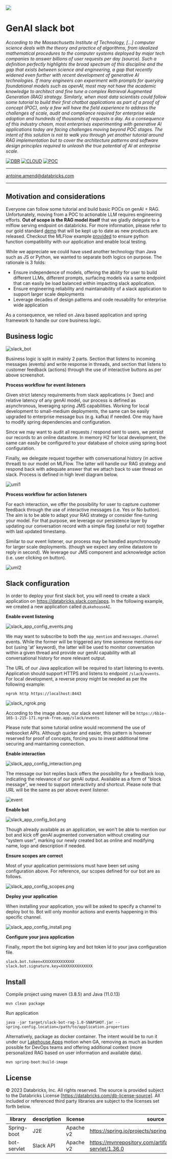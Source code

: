 <a href="https://www.databricks.com/solutions/accelerators"><img src='https://github.com/databricks-industry-solutions/.github/raw/main/profile/solacc_logo_wide.png'></img></a>

# GenAI slack bot

*According to the Massachusetts Institute of Technology, [...] computer science deals with the theory and practice 
of algorithms, from idealized mathematical procedures to the computer systems deployed by major tech companies to 
answer billions of user requests per day (source). Such a definition perfectly highlights the broad spectrum of 
this discipline and the gap that exists between science and engineering, a gap that recently widened even further 
with recent development of generative AI technologies. If many engineers can experiment with prompts for querying 
foundational models such as openAI, most may not have the academic knowledge to architect and fine tune a complex 
Retrieval Augmented Generation (RAG) strategy. Similarly, when most data scientists could follow some tutorial to 
build their first chatbot applications as part of a proof of concept (POC), only a few will have the field experience 
to address the challenges of scale, audit and compliance required for enterprise wide adoption and hundreds of 
thousands of requests a day. As a consequence of this industry chasm, most enterprises experimenting with generative 
AI applications today are facing challenges moving beyond POC stages. The intent of this solution is not to walk you 
through yet another tutorial around RAG implementation but to cover the architecture patterns and software design 
principles required to unleash the true potential of AI at enterprise scale.*

[![DBR](https://img.shields.io/badge/DBR-14.2ML-red?logo=databricks&style=for-the-badge)](https://docs.databricks.com/release-notes/runtime/14.2ml.html)
[![CLOUD](https://img.shields.io/badge/CLOUD-ALL-blue?logo=googlecloud&style=for-the-badge)](https://databricks.com/try-databricks)
[![POC](https://img.shields.io/badge/POC-3_days-green?style=for-the-badge)](https://databricks.com/try-databricks)

___

<antoine.amend@databricks.com>

___

## Motivation and considerations

Everyone can follow some tutorial and build basic POCs on genAI + RAG.
Unfortunately, moving from a POC to actionable LLM requires engineering efforts. 
**Out of scope is the RAG model itself** that we gladly delegate to a mlflow serving endpoint on databricks. For more 
information, please refer to our gold standard [demo](https://www.databricks.com/resources/demos/tutorials/data-science-and-ai/lakehouse-ai-deploy-your-llm-chatbot) that will be kept up to date as new products are released. 
Checkout the MLFlow example [provided](slack-bot-genai.ipynb) to ensure python function compatibility with our application and enable 
local testing.

While we appreciate we could have used another technology than Java such as JS or Python, we wanted to separate 
both logics on purpose. The rationale is 3 folds:

- Ensure independence of models, offering the ability for user to build different LLMs, different prompts, surfacing
  models via a same endpoint that can easily be load balanced within impacting slack application.
- Ensure engineering reliability and maintainability of a slack application to support larger scale deployments
- Leverage decades of design patterns and code reusability for enterprise wide application

As a consequence, we relied on Java based application and spring framework to handle our core business logic.

## Business logic

![slack_bot](images/slack_interaction.png)

Business logic is split in mainly 2 parts.
Section that listens to incoming messages (events) and write response in threads,
and section that listens to customer feedback (actions) through the use of interactive buttons as per above screenshot.

**Process workflow for event listeners**

Given strict latency requirements from slack applications (< 3sec) and relative latency of any genAI model,
our process is defined as asynchronous, leveraging spring JMS capabilities.
Working for local development to small-medium deployments, the same can be easily upgraded to enterprise message bus
(e.g. kafka) if needed. One may have to modify spring dependencies and configuration.

Since we may want to audit all requests / respond sent to users, we persist our records to an online datastore.
In memory H2 for local development, the same can easily be configured to your database of choice using spring boot
configuration.

Finally, we delegate request together with conversational history (in active thread) to our model on MLFlow.
The latter will handle our RAG strategy and respond back with adequate answer that we attach
back to user thread on slack. Process is defined in high level diagram below.

![uml1](images/slack_uml_1.png)

**Process workflow for action listeners**

For each interaction, we offer the possibility for user to capture customer feedback through the use of
interactive messages (i.e. Yes or No button).
The aim is to be able to adapt your RAG strategy or consider fine-tuning your model.
For that purpose, we leverage our persistence layer by updating our conversation record
with a simple flag (useful or not) together with last updated timestamp.

Similar to our event listener, our process may be handled asynchronously for larger scale deployments.
(though we expect any online datastore to reply in second).
We leverage our JMS component and acknowledge action (i.e. user clicking on button).

![uml2](images/slack_uml_2.png)

## Slack configuration

In order to deploy your first slack bot, you will need to create a slack
application on https://databricks.slack.com/apps. In the following example, we created a new application called
`@LakehouseAI`.

**Enable event listening**

![slack_app_config_events.png](images%2Fslack_app_config_events.png)

We may want to subscribe to both the `app_mention` and `messages.channel` events. While the former will
be triggered any time someone mentions our bot (using 'at' keyword), the latter will be used to monitor
conversation within a given thread and provide our genAI capability with all conversational history for
more relevant output.

The URL of our Java application will be required to start listening to events. Application should support HTTPS and
listens to endpoint `/slack/events`. For local development, a reverse proxy might be needed as per the following
example:

```shell
ngrok http https://localhost:8443
```

![slack_ngrok.png](images%2Fslack_ngrok.png)

According to the image above, our slack event listener will be
`https://6b1e-165-1-215-171.ngrok-free.app/slack/events`

Please note that some tutorial online would recommend the use of websocket APIs. Although quicker and easier, this
pattern is however reserved for proof of concepts, forcing you to invest additional time securing and maintaining 
connection.

**Enable interaction**

![slack_app_config_interaction.png](images%2Fslack_app_config_interaction.png)

The message our bot replies back offers the possibility for a feedback loop,
indicating the relevance of our genAI output. Available as a form of "block message", we
need to support interactivity and shortcut. Please note that URL will be the same as per above event listener.

![event](images/slack_app_config_events.png)

**Enable bot**

![slack_app_config_bot.png](images%2Fslack_app_config_bot.png)

Though already available as an application, we won't be able to mention our bot and
kick off genAI augmented conversation without creating our "system user",
marking our newly created bot as online and modifying name, logo and description if needed.

**Ensure scopes are correct**

Most of your application permissions must have been set using configuration above.
For reference, our scopes defined for our bot are as follows.

![slack_app_config_scopes.png](images%2Fslack_app_config_scopes.png)

**Deploy your application**

When installing your application, you will be asked to specify a channel to deploy bot to. Bot will only monitor
actions and events happening in this specific channel.

![slack_app_config_install.png](images%2Fslack_app_config_install.png)

**Configure your java application**

Finally, report the bot signing key and bot token Id to your java configuration file.

```properties
slack.bot.token=XXXXXXXXXXXXXX
slack.bot.signature.key=XXXXXXXXXXXXXX
```

## Install

Compile project using maven (3.8.5) and Java (11.0.13)

```shell
mvn clean package
```

Run application

```shell
java -jar target/slack-bot-rag-1.0-SNAPSHOT.jar --spring.config.location=/path/to/application.properties
```

Alternatively, package as docker container. The intent would be to run it under our
[Lakehouse Apps](https://www.databricks.com/blog/introducing-lakehouse-apps) motion when GA,
removing as much as burden possible for DevOps teams and offering additional context
(more personalized RAG based on user information and available data).

```shell
mvn spring-boot:build-image
```

## License

© 2023 Databricks, Inc. All rights reserved. The source is provided subject to the Databricks License
[https://databricks.com/db-license-source]. All included or referenced third party libraries are subject to the licenses
set forth below.

| library     | description | license   | source                                                               |
|-------------|-------------|-----------|----------------------------------------------------------------------|
| Spring-boot | J2E         | Apache v2 | https://spring.io/projects/spring-boot                               |
| bot-servlet | Slack API   | Apache v2 | https://mvnrepository.com/artifact/com.slack.api/bolt-servlet/1.36.0 |
